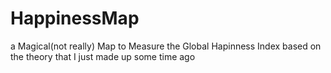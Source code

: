 # HappinessMap
 a Magical(not really) Map to Measure the Global Hapinness Index based on the theory that I just made up some time ago 

